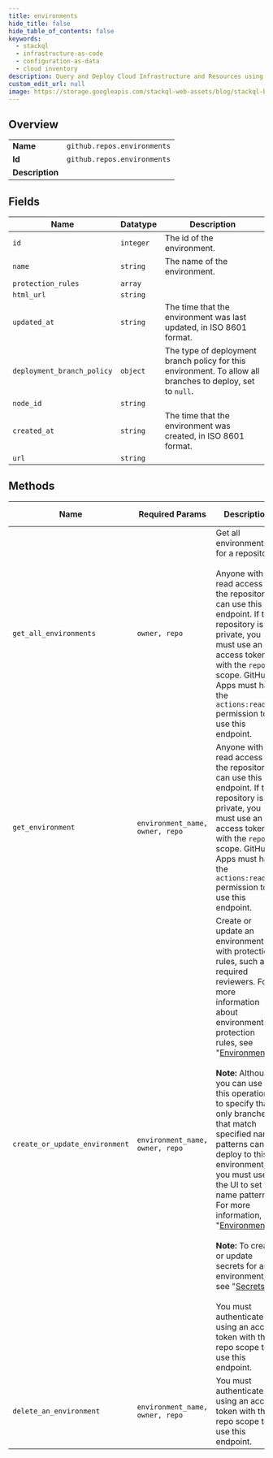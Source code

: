 ```yaml
---
title: environments
hide_title: false
hide_table_of_contents: false
keywords:
  - stackql
  - infrastructure-as-code
  - configuration-as-data
  - cloud inventory
description: Query and Deploy Cloud Infrastructure and Resources using SQL
custom_edit_url: null
image: https://storage.googleapis.com/stackql-web-assets/blog/stackql-blog-post-featured-image.png
---
```

  
    

## Overview
<table><tbody>
<tr><td><b>Name</b></td><td><code>github.repos.environments</code></td></tr>
<tr><td><b>Id</b></td><td><code>github.repos.environments</code></td></tr>
<tr><td><b>Description</b></td><td></td></tr>
</tbody></table>

## Fields
| Name | Datatype | Description |
| ---- | -------- | ----------- |
| `id` | `integer` | The id of the environment. |
| `name` | `string` | The name of the environment. |
| `protection_rules` | `array` |  |
| `html_url` | `string` |  |
| `updated_at` | `string` | The time that the environment was last updated, in ISO 8601 format. |
| `deployment_branch_policy` | `object` | The type of deployment branch policy for this environment. To allow all branches to deploy, set to `null`. |
| `node_id` | `string` |  |
| `created_at` | `string` | The time that the environment was created, in ISO 8601 format. |
| `url` | `string` |  |
## Methods
| Name | Required Params | Description | Accessible by |
| ---- | --------------- | ----------- | ------------- |
| `get_all_environments` | `owner, repo` | Get all environments for a repository.<br /><br />Anyone with read access to the repository can use this endpoint. If the repository is private, you must use an access token with the `repo` scope. GitHub Apps must have the `actions:read` permission to use this endpoint. | SELECT |
| `get_environment` | `environment_name, owner, repo` | Anyone with read access to the repository can use this endpoint. If the repository is private, you must use an access token with the `repo` scope. GitHub Apps must have the `actions:read` permission to use this endpoint. | SELECT |
| `create_or_update_environment` | `environment_name, owner, repo` | Create or update an environment with protection rules, such as required reviewers. For more information about environment protection rules, see "[Environments](/actions/reference/environments#environment-protection-rules)."<br /><br />**Note:** Although you can use this operation to specify that only branches that match specified name patterns can deploy to this environment, you must use the UI to set the name patterns. For more information, see "[Environments](/actions/reference/environments#deployment-branches)."<br /><br />**Note:** To create or update secrets for an environment, see "[Secrets](/rest/reference/actions#secrets)."<br /><br />You must authenticate using an access token with the repo scope to use this endpoint. | INSERT |
| `delete_an_environment` | `environment_name, owner, repo` | You must authenticate using an access token with the repo scope to use this endpoint. | DELETE |
